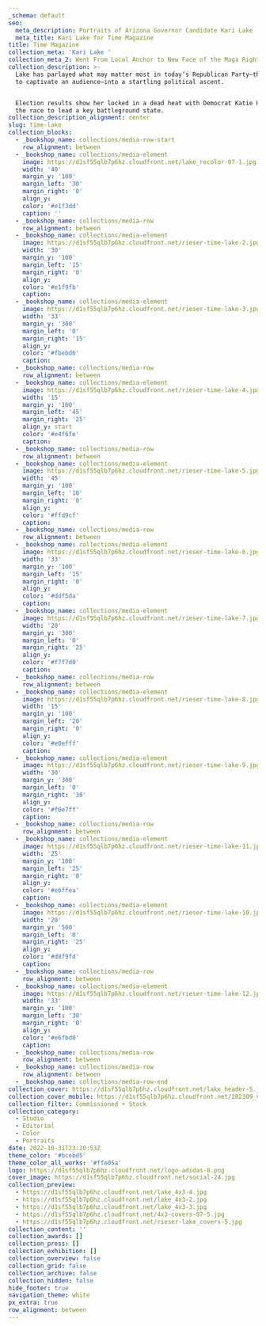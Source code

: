 ```yaml
---
_schema: default
seo:
  meta_description: Portraits of Arizona Governor Candidate Kari Lake
  meta_title: Kari Lake for Time Magazine
title: Time Magazine
collection_meta: 'Kari Lake '
collection_meta_2: Went From Local Anchor to New Face of the Maga Right
collection_description: >-
  Lake has parlayed what may matter most in today’s Republican Party—the ability
  to captivate an audience—into a startling political ascent.


  Election results show her locked in a dead heat with Democrat Katie Hobbs in
  the race to lead a key battleground state.
collection_description_alignment: center
slug: time-lake
collection_blocks:
  - _bookshop_name: collections/media-row-start
    row_alignment: between
  - _bookshop_name: collections/media-element
    image: https://d1sf55qlb7p6hz.cloudfront.net/lake_recolor-07-1.jpg
    width: '40'
    margin_y: '100'
    margin_left: '30'
    margin_right: '0'
    align_y:
    color: '#e1f3dd'
    caption: ''
  - _bookshop_name: collections/media-row
    row_alignment: between
  - _bookshop_name: collections/media-element
    image: https://d1sf55qlb7p6hz.cloudfront.net/rieser-time-lake-2.jpg
    width: '30'
    margin_y: '100'
    margin_left: '15'
    margin_right: '0'
    align_y:
    color: '#e1f9fb'
    caption:
  - _bookshop_name: collections/media-element
    image: https://d1sf55qlb7p6hz.cloudfront.net/rieser-time-lake-3.jpg
    width: '33'
    margin_y: '300'
    margin_left: '0'
    margin_right: '15'
    align_y:
    color: '#fbebd6'
    caption:
  - _bookshop_name: collections/media-row
    row_alignment: between
  - _bookshop_name: collections/media-element
    image: https://d1sf55qlb7p6hz.cloudfront.net/rieser-time-lake-4.jpg
    width: '15'
    margin_y: '100'
    margin_left: '45'
    margin_right: '25'
    align_y: start
    color: '#e4f6fe'
    caption:
  - _bookshop_name: collections/media-row
    row_alignment: between
  - _bookshop_name: collections/media-element
    image: https://d1sf55qlb7p6hz.cloudfront.net/rieser-time-lake-5.jpg
    width: '45'
    margin_y: '100'
    margin_left: '10'
    margin_right: '0'
    align_y:
    color: '#ffd9cf'
    caption:
  - _bookshop_name: collections/media-row
    row_alignment: between
  - _bookshop_name: collections/media-element
    image: https://d1sf55qlb7p6hz.cloudfront.net/rieser-time-lake-6.jpg
    width: '33'
    margin_y: '100'
    margin_left: '15'
    margin_right: '0'
    align_y:
    color: '#ddf5da'
    caption:
  - _bookshop_name: collections/media-element
    image: https://d1sf55qlb7p6hz.cloudfront.net/rieser-time-lake-7.jpg
    width: '20'
    margin_y: '300'
    margin_left: '0'
    margin_right: '25'
    align_y:
    color: '#f7f7d0'
    caption:
  - _bookshop_name: collections/media-row
    row_alignment: between
  - _bookshop_name: collections/media-element
    image: https://d1sf55qlb7p6hz.cloudfront.net/rieser-time-lake-8.jpg
    width: '15'
    margin_y: '100'
    margin_left: '20'
    margin_right: '0'
    align_y:
    color: '#e0efff'
    caption:
  - _bookshop_name: collections/media-element
    image: https://d1sf55qlb7p6hz.cloudfront.net/rieser-time-lake-9.jpg
    width: '30'
    margin_y: '300'
    margin_left: '0'
    margin_right: '30'
    align_y:
    color: '#f0e7ff'
    caption:
  - _bookshop_name: collections/media-row
    row_alignment: between
  - _bookshop_name: collections/media-element
    image: https://d1sf55qlb7p6hz.cloudfront.net/rieser-time-lake-11.jpg
    width: '25'
    margin_y: '100'
    margin_left: '25'
    margin_right: '0'
    align_y:
    color: '#e6ffea'
    caption:
  - _bookshop_name: collections/media-element
    image: https://d1sf55qlb7p6hz.cloudfront.net/rieser-time-lake-10.jpg
    width: '20'
    margin_y: '500'
    margin_left: '0'
    margin_right: '25'
    align_y:
    color: '#d8f9fd'
    caption:
  - _bookshop_name: collections/media-row
    row_alignment: between
  - _bookshop_name: collections/media-element
    image: https://d1sf55qlb7p6hz.cloudfront.net/rieser-time-lake-12.jpg
    width: '33'
    margin_y: '100'
    margin_left: '30'
    margin_right: '0'
    align_y:
    color: '#e6fbd0'
    caption:
  - _bookshop_name: collections/media-row
    row_alignment: between
  - _bookshop_name: collections/media-row
    row_alignment: between
  - _bookshop_name: collections/media-row-end
collection_cover: https://d1sf55qlb7p6hz.cloudfront.net/lake_header-5.jpg
collection_cover_mobile: https://d1sf55qlb7p6hz.cloudfront.net/202309_vertical-covers-2.jpg
collection_filter: Commissioned + Stock
collection_category:
  - Studio
  - Editorial
  - Color
  - Portraits
date: 2022-10-31T23:20:53Z
theme_color: '#bcebd5'
theme_color_all_works: '#ffe05a'
logo: https://d1sf55qlb7p6hz.cloudfront.net/logo-adidas-8.png
cover_image: https://d1sf55qlb7p6hz.cloudfront.net/social-24.jpg
collection_preview:
  - https://d1sf55qlb7p6hz.cloudfront.net/lake_4x3-4.jpg
  - https://d1sf55qlb7p6hz.cloudfront.net/lake_4x3-2.jpg
  - https://d1sf55qlb7p6hz.cloudfront.net/lake_4x3-3.jpg
  - https://d1sf55qlb7p6hz.cloudfront.net/4x3-covers-07-5.jpg
  - https://d1sf55qlb7p6hz.cloudfront.net/rieser-lake_covers-5.jpg
collection_content: ''
collection_awards: []
collection_press: []
collection_exhibition: []
collection_overview: false
collection_grid: false
collection_archive: false
collection_hidden: false
hide_footer: true
navigation_theme: white
px_extra: true
row_alignment: between
---
```

